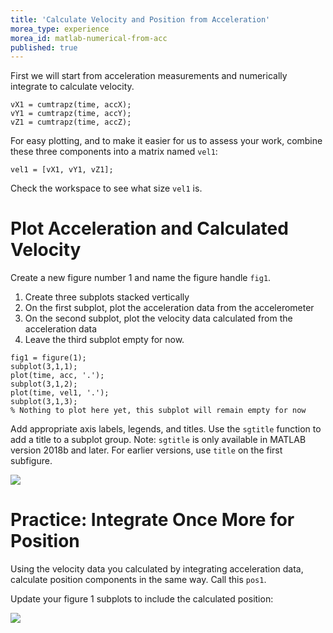 ```yaml
---
title: 'Calculate Velocity and Position from Acceleration'
morea_type: experience
morea_id: matlab-numerical-from-acc
published: true
---
```

<!--
~~~ aside Type Less, Integrate More
In the case of `cumptrapz`, you can actually apply to all three columns of `acc` at once:

```
vel1 = cumtrapz(time, acc);
```

In this case, you do not need to first pull out `accX`, `accY`, and `accZ` as individual variables.
~~~
-->

First we will start from acceleration measurements and numerically
integrate to calculate velocity.

```
vX1 = cumtrapz(time, accX);
vY1 = cumtrapz(time, accY);
vZ1 = cumtrapz(time, accZ);
```

For easy plotting, and to make it easier for us to assess your work,
combine these three components into a matrix named `vel1`:

```
vel1 = [vX1, vY1, vZ1];
```

Check the workspace to see what size `vel1` is. 

# Plot Acceleration and Calculated Velocity

Create a new figure number 1 and name the figure handle `fig1`. 

1. Create three subplots stacked vertically
2. On the first subplot, plot the acceleration data from the accelerometer
3. On the second subplot, plot the velocity data calculated from the acceleration data
4. Leave the third subplot empty for now.

```
fig1 = figure(1);
subplot(3,1,1);
plot(time, acc, '.');
subplot(3,1,2);
plot(time, vel1, '.');
subplot(3,1,3);
% Nothing to plot here yet, this subplot will remain empty for now
```

Add appropriate axis labels, legends, and titles. Use the `sgtitle`
function to add a title to a subplot group. Note: `sgtitle` is only
available in MATLAB version 2018b and later. For earlier versions, use
`title` on the first subfigure.

![](pix/motion_comp_accelerometer.png) <!-- {.screencap} -->

# Practice: Integrate Once More for Position

Using the velocity data you calculated by integrating acceleration
data, calculate position components in the same way. Call this `pos1`. 

Update your figure 1 subplots to include the calculated position:

![](pix/motion_comp_accelerometer_final.png) <!-- {.screencap} -->
